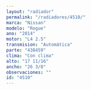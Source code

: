 ```yaml
---
layout: "radiador"
permalink: "/radiadores/4510/"
marca: "Nissan"
modelo: "Rogue"
ano: "2014"
motor: "L4 2.5"
transmision: "Automática"
parte: "438459"
clima: "Con clima"
alto: "17 11/16"
ancho: "26 3/8"
observaciones: ""
id: "4510"
---
```


